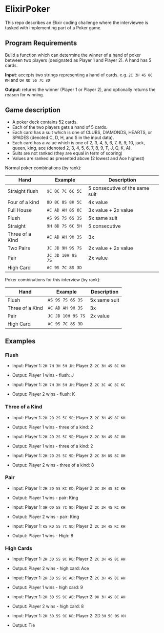 # ElixirPoker

This repo describes an Elixir coding challenge where the interviewee is tasked with implementing part of a Poker game.

## Program Requirements

Build a function which can determine the winner of a hand of poker between two players (designated as Player 1 and Player 2). A hand has 5 cards.

**Input**: accepts two strings representing a hand of cards, e.g. `2C 3H 4S 8C KH` and `QH QD 5S 7C 8D`

**Output**: returns the winner (Player 1 or Player 2), and optionally returns the reason for winning.

## Game description

- A poker deck contains 52 cards.
- Each of the two players gets a hand of 5 cards.
- Each card has a suit which is one of CLUBS, DIAMONDS, HEARTS, or SPADES (denoted C, D, H, and S in the input data).
- Each card has a value which is one of 2, 3, 4, 5, 6, 7, 8, 9, 10, jack, queen, king, ace (denoted 2, 3, 4, 5, 6, 7, 8, 9, T, J, Q, K, A).
- Suits are not ranked (they are equal in term of scoring)
- Values are ranked as presented above (2 lowest and Ace highest)

Normal poker combinations (by rank):

| Hand                 | Example             | Description                    |
|----------------------|---------------------|--------------------------------|
| Straight flush       | `9C 8C 7C 6C 5C`    | 5 consecutive of the same suit |
| Four of a kind       | `8D 8C 8S 8H 5C`    | 4x value |
| Full House           | `AC AD AH 8S 8C`    | 3x value + 2x value |
| Flush                | `AS 9S 7S 6S 3S`    | 5x same suit |
| Straight             | `9H 8D 7S 6C 5H`    | 5 consecutive |
| Three of a Kind      | `AC AD AH 9H 3S`    | 3x |
| Two Pairs            | `JC JD 9H 9S 7S`    | 2x value + 2x value |
| Pair                 | `JC JD 10H 9S 7S`   | 2x value |
| High Card            | `AC 9S 7C 8S 3D`    |           |

Poker combinations for this interview (by rank):

| Hand                 | Example             | Description   |
|----------------------|---------------------|---------------|
| Flush                | `AS 9S 7S 6S 3S`    | 5x same suit  |
| Three of a Kind      | `AC AD AH 9H 3S`    | 3x            |
| Pair                 | `JC JD 10H 9S 7S`   | 2x value      |
| High Card            | `AC 9S 7C 8S 3D`    |               |

## Examples

### Flush

- Input: Player 1: `2H 7H 3H 5H JH`; Player 2: `2C 3H 4S 8C KH`
- Output: Player 1 wins - flush: J

- Input: Player 1: `2H 7H 3H 5H JH`; Player 2: `2C 3C 4C 8C KC`
- Output: Player 2 wins - flush: K

### Three of a Kind

- Input: Player 1: `2H 2D 2S 5C 9D`; Player 2: `2C 3H 4S 8C KH`
- Output: Player 1 wins - three of a kind: 2

- Input: Player 1: `2H 2D 2S 5C 9D`; Player 2: `2C 3H 4S 8C 8H`
- Output: Player 1 wins - three of a kind: 2

- Input: Player 1: `2H 2D 2S 5C 9D`; Player 2: `2C 3H 8S 8C 8H`
- Output: Player 2 wins - three of a kind: 8

### Pair

- Input: Player 1: `2H 3D 5S KC KD`; Player 2: `2C 3H 4S 8C KH`
- Output: Player 1 wins - pair: King

- Input: Player 1: `QH QD 5S 7C 8D`; Player 2: `2C 3H 4S KC KH`
- Output: Player 2 wins - pair: King

- Input: Player 1: `KS KD 5S 7C 8D`; Player 2: `2C 3H 4S KC KH`
- Output: Player 1 wins - High: 8

### High Cards

- Input: Player 1: `2H 3D 5S 9C KD`; Player 2: `2C 3H 4S 8C AH`
- Output: Player 2 wins - high card: Ace

- Input: Player 1: `2H 3D 5S 9C AD`; Player 2: `2C 3H 4S 8C AH`
- Output: Player 1 wins - high card: 9

- Input: Player 1: `2H 3D 5S 9C AD`; Player 2: `9H 3H 4S 8C AH`
- Output: Player 2 wins - high card: 8

- Input: Player 1: `2H 3D 5S 9C KD`; Player 2: 2D `3H 5C 9S KH`
- Output: Tie
